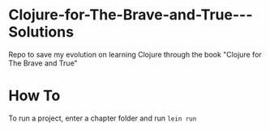 # Clojure-for-The-Brave-and-True---Solutions
Repo to save my evolution on learning Clojure through the book "Clojure for The Brave and True"

# How To
To run a project, enter a chapter folder and run `lein run`